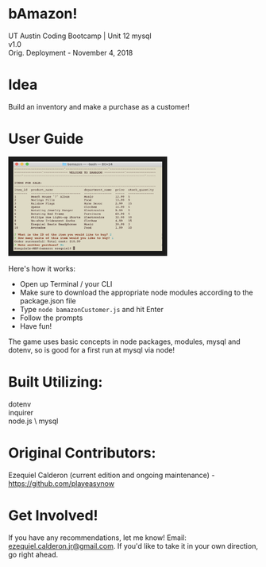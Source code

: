# bAmazon!
UT Austin Coding Bootcamp | Unit 12 mysql \
v1.0 \
Orig. Deployment - November 4, 2018

# Idea
Build an inventory and make a purchase as a customer!

# User Guide
<a href="https://drive.google.com/file/d/1L6n4PgLdLB94fLTnuV3eV5MgKj8tkmRF/view
" target="_blank"><img src="./screenShot.png" 
alt="bamazon app" width="300" height="180" border="10" /></a>

Here's how it works:

- Open up Terminal / your CLI
- Make sure to download the appropriate node modules according to the package.json file
- Type `node bamazonCustomer.js` and hit Enter
- Follow the prompts
- Have fun!

The game uses basic concepts in node packages, modules, mysql and dotenv, so is good for a first run at mysql via node!

# Built Utilizing: 
dotenv \
inquirer \
node.js \ 
mysql


# Original Contributors:
Ezequiel Calderon (current edition and ongoing maintenance) - <https://github.com/playeasynow>

# Get Involved!
If you have any recommendations, let me know! Email: ezequiel.calderon.jr@gmail.com. If you'd like to take it in your own direction, go right ahead. 

